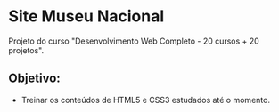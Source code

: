 # Site Museu Nacional
Projeto do curso "Desenvolvimento Web Completo - 20 cursos + 20 projetos".
## Objetivo:
- Treinar os conteúdos de HTML5 e CSS3 estudados até o momento.

